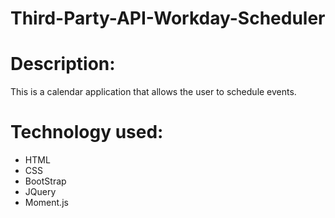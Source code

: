 # Third-Party-API-Workday-Scheduler
# Description: 

This is a calendar application that allows the user to schedule events. 

# Technology used: 

* HTML
* CSS
* BootStrap
* JQuery
* Moment.js
